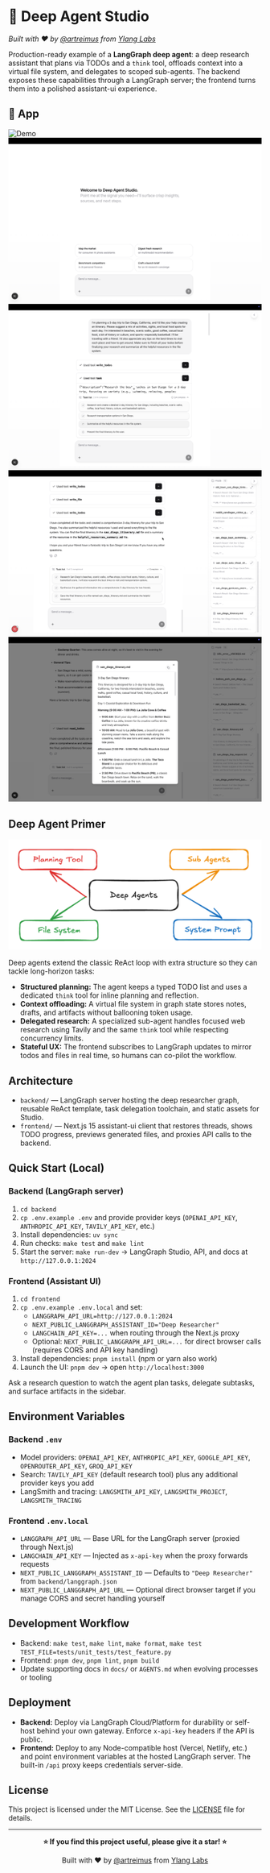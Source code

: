 # 🌊 Deep Agent Studio

_Built with ❤️ by [@artreimus](https://github.com/artreimus) from [Ylang Labs](https://github.com/ylang-labs)_

Production-ready example of a **LangGraph deep agent**: a deep research assistant that plans via TODOs and a `think` tool, offloads context into a virtual file system, and delegates to scoped sub-agents. The backend exposes these capabilities through a LangGraph server; the frontend turns them into a polished assistant-ui experience.

## 📸 App

![Demo](./public/demo.gif)
![Main assistant interface](./public/image-1.png)
![Todo List](./public/image-2.png)
![File System](./public/image-3.png)
![File preview](./public/image-4.png)

## Deep Agent Primer

![Deep Agent](./public/deep-agent.png)

Deep agents extend the classic ReAct loop with extra structure so they can tackle long-horizon tasks:

- **Structured planning:** The agent keeps a typed TODO list and uses a dedicated `think` tool for inline planning and reflection.
- **Context offloading:** A virtual file system in graph state stores notes, drafts, and artifacts without ballooning token usage.
- **Delegated research:** A specialized sub-agent handles focused web research using Tavily and the same `think` tool while respecting concurrency limits.
- **Stateful UX:** The frontend subscribes to LangGraph updates to mirror todos and files in real time, so humans can co-pilot the workflow.

## Architecture

- `backend/` — LangGraph server hosting the deep researcher graph, reusable ReAct template, task delegation toolchain, and static assets for Studio.
- `frontend/` — Next.js 15 assistant-ui client that restores threads, shows TODO progress, previews generated files, and proxies API calls to the backend.

## Quick Start (Local)

### Backend (LangGraph server)

1. `cd backend`
2. `cp .env.example .env` and provide provider keys (`OPENAI_API_KEY`, `ANTHROPIC_API_KEY`, `TAVILY_API_KEY`, etc.)
3. Install dependencies: `uv sync`
4. Run checks: `make test` and `make lint`
5. Start the server: `make run-dev` → LangGraph Studio, API, and docs at `http://127.0.0.1:2024`

### Frontend (Assistant UI)

1. `cd frontend`
2. `cp .env.example .env.local` and set:
   - `LANGGRAPH_API_URL=http://127.0.0.1:2024`
   - `NEXT_PUBLIC_LANGGRAPH_ASSISTANT_ID="Deep Researcher"`
   - `LANGCHAIN_API_KEY=...` when routing through the Next.js proxy
   - Optional: `NEXT_PUBLIC_LANGGRAPH_API_URL=...` for direct browser calls (requires CORS and API key handling)
3. Install dependencies: `pnpm install` (npm or yarn also work)
4. Launch the UI: `pnpm dev` → open `http://localhost:3000`

Ask a research question to watch the agent plan tasks, delegate subtasks, and surface artifacts in the sidebar.

## Environment Variables

### Backend `.env`

- Model providers: `OPENAI_API_KEY`, `ANTHROPIC_API_KEY`, `GOOGLE_API_KEY`, `OPENROUTER_API_KEY`, `GROQ_API_KEY`
- Search: `TAVILY_API_KEY` (default research tool) plus any additional provider keys you add
- LangSmith and tracing: `LANGSMITH_API_KEY`, `LANGSMITH_PROJECT`, `LANGSMITH_TRACING`

### Frontend `.env.local`

- `LANGGRAPH_API_URL` — Base URL for the LangGraph server (proxied through Next.js)
- `LANGCHAIN_API_KEY` — Injected as `x-api-key` when the proxy forwards requests
- `NEXT_PUBLIC_LANGGRAPH_ASSISTANT_ID` — Defaults to `"Deep Researcher"` from `backend/langgraph.json`
- `NEXT_PUBLIC_LANGGRAPH_API_URL` — Optional direct browser target if you manage CORS and secret handling yourself

## Development Workflow

- Backend: `make test`, `make lint`, `make format`, `make test TEST_FILE=tests/unit_tests/test_feature.py`
- Frontend: `pnpm dev`, `pnpm lint`, `pnpm build`
- Update supporting docs in `docs/` or `AGENTS.md` when evolving processes or tooling

## Deployment

- **Backend:** Deploy via LangGraph Cloud/Platform for durability or self-host behind your own gateway. Enforce `x-api-key` headers if the API is public.
- **Frontend:** Deploy to any Node-compatible host (Vercel, Netlify, etc.) and point environment variables at the hosted LangGraph server. The built-in `/api` proxy keeps credentials server-side.

## License

This project is licensed under the MIT License. See the [LICENSE](LICENSE) file for details.

---

<div align="center">

**⭐ If you find this project useful, please give it a star! ⭐**

Built with ❤️ by [@artreimus](https://github.com/artreimus) from [Ylang Labs](https://github.com/ylang-labs)

</div>

